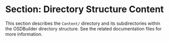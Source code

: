 # Section: Directory Structure Content

This section describes the `Content/` directory and its subdirectories within the OSDBuilder directory structure. See the related documentation files for more information.
